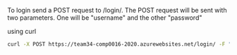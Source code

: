 To login send a POST request to /login/. The POST request will be sent with two parameters. One will be "username" and the other "password"

using curl
```BASH
curl -X POST https://team34-comp0016-2020.azurewebsites.net/login/ -F "username=<Username>" -F "password=<Password>"
```